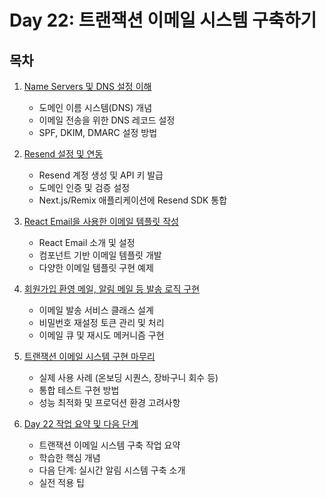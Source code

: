 # Day 22: 트랜잭션 이메일 시스템 구축하기

## 목차

1. [Name Servers 및 DNS 설정 이해](./1.md)
   - 도메인 이름 시스템(DNS) 개념
   - 이메일 전송을 위한 DNS 레코드 설정
   - SPF, DKIM, DMARC 설정 방법

2. [Resend 설정 및 연동](./2.md)
   - Resend 계정 생성 및 API 키 발급
   - 도메인 인증 및 검증 설정
   - Next.js/Remix 애플리케이션에 Resend SDK 통합

3. [React Email을 사용한 이메일 템플릿 작성](./3.md)
   - React Email 소개 및 설정
   - 컴포넌트 기반 이메일 템플릿 개발
   - 다양한 이메일 템플릿 구현 예제

4. [회원가입 환영 메일, 알림 메일 등 발송 로직 구현](./4.md)
   - 이메일 발송 서비스 클래스 설계
   - 비밀번호 재설정 토큰 관리 및 처리
   - 이메일 큐 및 재시도 메커니즘 구현

5. [트랜잭션 이메일 시스템 구현 마무리](./5.md)
   - 실제 사용 사례 (온보딩 시퀀스, 장바구니 회수 등)
   - 통합 테스트 구현 방법
   - 성능 최적화 및 프로덕션 환경 고려사항

6. [Day 22 작업 요약 및 다음 단계](./6.md)
   - 트랜잭션 이메일 시스템 구축 작업 요약
   - 학습한 핵심 개념
   - 다음 단계: 실시간 알림 시스템 구축 소개
   - 실전 적용 팁 